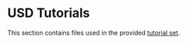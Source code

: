 USD Tutorials
============

This section contains files used in the provided [tutorial set](http://graphics.pixar.com/usd/docs/USD-Tutorials.html).
